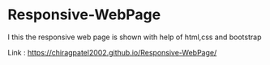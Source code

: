 # Responsive-WebPage

I this the responsive web page is shown with help of html,css and bootstrap

Link : https://chiragpatel2002.github.io/Responsive-WebPage/

